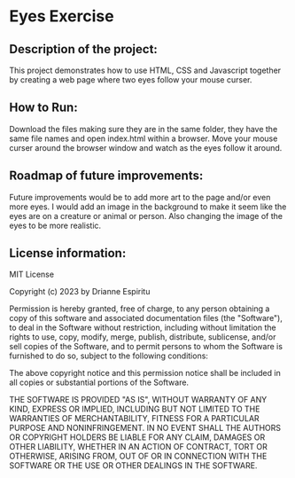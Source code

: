 # Eyes Exercise
## Description of the project:
This project demonstrates how to use HTML, CSS and Javascript together by creating a web page where two eyes follow your mouse curser. 

## How to Run:
Download the files making sure they are in the same folder, they have the same file names and open index.html within a browser. Move your mouse curser around the browser window and watch as the eyes follow it around.

## Roadmap of future improvements:
Future improvements would be to add more art to the page and/or even more eyes. I would add an image in the background to make it seem like the eyes are on a creature or animal or person. Also changing the image of the eyes to be more realistic.

## License information: 
MIT License

Copyright (c) 2023 by Drianne Espiritu

Permission is hereby granted, free of charge, to any person obtaining a copy of this software and associated documentation files (the "Software"), to deal in the Software without restriction, including without limitation the rights to use, copy, modify, merge, publish, distribute, sublicense, and/or sell copies of the Software, and to permit persons to whom the Software is furnished to do so, subject to the following conditions:

The above copyright notice and this permission notice shall be included in all copies or substantial portions of the Software.

THE SOFTWARE IS PROVIDED "AS IS", WITHOUT WARRANTY OF ANY KIND, EXPRESS OR IMPLIED, INCLUDING BUT NOT LIMITED TO THE WARRANTIES OF MERCHANTABILITY, FITNESS FOR A PARTICULAR PURPOSE AND NONINFRINGEMENT. IN NO EVENT SHALL THE AUTHORS OR COPYRIGHT HOLDERS BE LIABLE FOR ANY CLAIM, DAMAGES OR OTHER LIABILITY, WHETHER IN AN ACTION OF CONTRACT, TORT OR OTHERWISE, ARISING FROM, OUT OF OR IN CONNECTION WITH THE SOFTWARE OR THE USE OR OTHER DEALINGS IN THE SOFTWARE.
